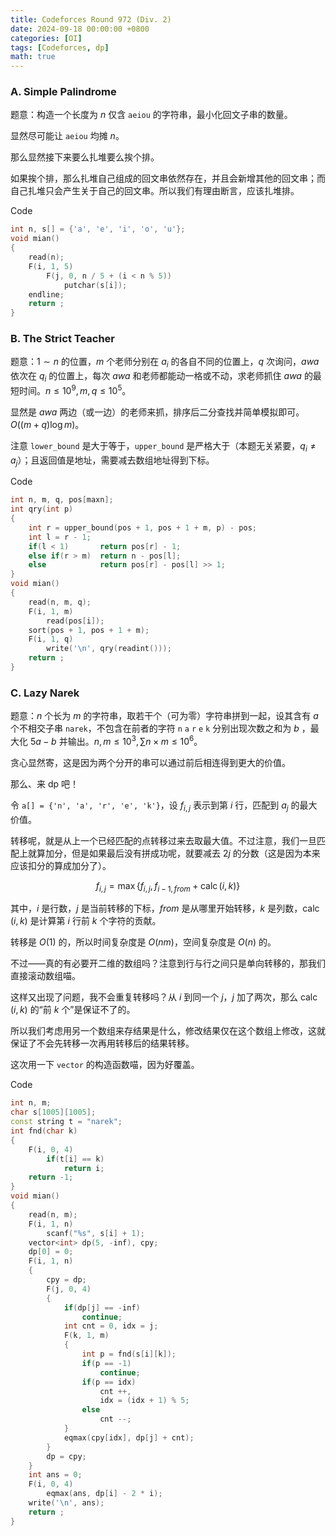 ```yaml
---
title: Codeforces Round 972 (Div. 2) 
date: 2024-09-18 00:00:00 +0800
categories: [OI]
tags: [Codeforces, dp]
math: true
---
```


### A. Simple Palindrome

题意：构造一个长度为 $n$ 仅含 `aeiou` 的字符串，最小化回文子串的数量。

显然尽可能让 `aeiou` 均摊 $n$。

那么显然接下来要么扎堆要么挨个排。

如果挨个排，那么扎堆自己组成的回文串依然存在，并且会新增其他的回文串；而自己扎堆只会产生关于自己的回文串。所以我们有理由断言，应该扎堆排。

Code

```cpp
int n, s[] = {'a', 'e', 'i', 'o', 'u'};
void mian()
{
    read(n);
    F(i, 1, 5)
        F(j, 0, n / 5 + (i < n % 5))
            putchar(s[i]);
    endline;
    return ;
}
```

### B. The Strict Teacher

题意：$1 \sim n$ 的位置，$m$ 个老师分别在 $a_i$ 的各自不同的位置上，$q$ 次询问，$awa$ 依次在 $q_i$ 的位置上，每次 $awa$ 和老师都能动一格或不动，求老师抓住 $awa$ 的最短时间。$n\leq 10^9,m,q\leq10^5$。

显然是 $awa$ 两边（或一边）的老师来抓，排序后二分查找并简单模拟即可。$O((m+q)\log m)$。

注意 `lower_bound` 是大于等于，`upper_bound` 是严格大于（本题无关紧要，$q_i\neq a_j$）；且返回值是地址，需要减去数组地址得到下标。

Code

```cpp
int n, m, q, pos[maxn];
int qry(int p)
{
    int r = upper_bound(pos + 1, pos + 1 + m, p) - pos;
    int l = r - 1;
    if(l < 1)       return pos[r] - 1;
    else if(r > m)  return n - pos[l];
    else            return pos[r] - pos[l] >> 1;
}
void mian()
{
    read(n, m, q);
    F(i, 1, m)
        read(pos[i]);
    sort(pos + 1, pos + 1 + m);
    F(i, 1, q)
        write('\n', qry(readint()));
    return ;
}
```

### C. Lazy Narek

题意：$n$ 个长为 $m$ 的字符串，取若干个（可为零）字符串拼到一起，设其含有 $a$ 个不相交子串 `narek`，不包含在前者的字符 `n` `a` `r` `e` `k` 分别出现次数之和为 $b$ ，最大化 $5a-b$ 并输出。$n,m\leq 10^3, \sum n\times m \leq 10^6$。

贪心显然寄，这是因为两个分开的串可以通过前后相连得到更大的价值。

那么、来 dp 吧！

令 `a[] = {'n', 'a', 'r', 'e', 'k'}`，设 $f_{i,j}$ 表示到第 $i$ 行，匹配到 $a_j$ 的最大价值。

转移呢，就是从上一个已经匹配的点转移过来去取最大值。不过注意，我们一旦匹配上就算加分，但是如果最后没有拼成功呢，就要减去 $2j$ 的分数（这是因为本来应该扣分的算成加分了）。

$$f_{i, j} = \max\left\{f_{i, j}, f_{i - 1, from} + \operatorname{calc}(i, k)\right\}$$

其中，$i$ 是行数，$j$ 是当前转移的下标，$from$ 是从哪里开始转移，$k$ 是列数，$\operatorname{calc}(i,k)$ 是计算第 $i$ 行前 $k$ 个字符的贡献。

转移是 $O(1)$ 的，所以时间复杂度是 $O(nm)$，空间复杂度是 $O(n)$ 的。

不过——真的有必要开二维的数组吗？注意到行与行之间只是单向转移的，那我们直接滚动数组喵。

这样又出现了问题，我不会重复转移吗？从 $i$ 到同一个 $j$，$j$ 加了两次，那么 $\operatorname{calc}(i,k)$ 的“前 $k$ 个”是保证不了的。

所以我们考虑用另一个数组来存结果是什么，修改结果仅在这个数组上修改，这就保证了不会先转移一次再用转移后的结果转移。

这次用一下 `vector` 的构造函数喵，因为好覆盖。

Code

```cpp
int n, m;
char s[1005][1005];
const string t = "narek";
int fnd(char k)
{
    F(i, 0, 4)
        if(t[i] == k)   
            return i;
    return -1;
}
void mian()
{
    read(n, m);
    F(i, 1, n)
        scanf("%s", s[i] + 1);
    vector<int> dp(5, -inf), cpy;
    dp[0] = 0;
    F(i, 1, n)
    {
        cpy = dp;
        F(j, 0, 4)
        {
            if(dp[j] == -inf)
                continue;
            int cnt = 0, idx = j;
            F(k, 1, m)
            {
                int p = fnd(s[i][k]);
                if(p == -1)
                    continue;
                if(p == idx)
                    cnt ++,                  
                    idx = (idx + 1) % 5;
                else
                    cnt --;
            }
            eqmax(cpy[idx], dp[j] + cnt);
        }
        dp = cpy;
    }
    int ans = 0;
    F(i, 0, 4)
        eqmax(ans, dp[i] - 2 * i);
    write('\n', ans);
    return ;
}
```